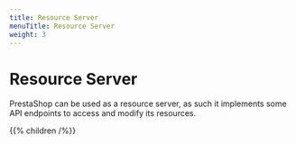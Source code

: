 ```yaml
---
title: Resource Server
menuTitle: Resource Server
weight: 3
---
```


# Resource Server

PrestaShop can be used as a resource server, as such it implements some API endpoints to access and modify its resources.

{{% children /%}}
